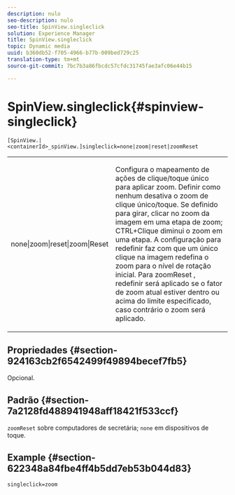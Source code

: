 ```yaml
---
description: nulo
seo-description: nulo
seo-title: SpinView.singleclick
solution: Experience Manager
title: SpinView.singleclick
topic: Dynamic media
uuid: b360db52-f705-4966-b77b-009bed729c25
translation-type: tm+mt
source-git-commit: 7bc7b3a86fbcdc57cfdc31745fae3afc06e44b15

---
```



# SpinView.singleclick{#spinview-singleclick}

`[SpinView.|<containerId>_spinView.]singleclick=none|zoom|reset|zoomReset`

<table id="table_82C9252157DB41B5B98505855975D2F5"> 
 <tbody> 
  <tr> 
   <td colname="col1"> <p> <span class="codeph"> none|zoom|reset|zoom|Reset </span> </p> </td> 
   <td colname="col2"> <p> Configura o mapeamento de ações de clique/toque único para aplicar zoom. Definir como <span class="codeph"> nenhum </span> desativa o zoom de clique único/toque. Se definido para <span class="codeph"> girar, </span> clicar no zoom da imagem em uma etapa de zoom; CTRL+Clique diminui o zoom em uma etapa. A configuração para <span class="codeph"> redefinir </span> faz com que um único clique na imagem redefina o zoom para o nível de rotação inicial. Para <span class="codeph"> zoomReset </span>, redefinir será aplicado se o fator de zoom atual estiver dentro ou acima do limite especificado, caso contrário o zoom será aplicado. </p> </td> 
  </tr> 
 </tbody> 
</table>

## Propriedades {#section-924163cb2f6542499f49894becef7fb5}

Opcional.

## Padrão {#section-7a2128fd488941948aff18421f533ccf}

`zoomReset` sobre computadores de secretária; `none` em dispositivos de toque.

## Example {#section-622348a84fbe4ff4b5dd7eb53b044d83}

`singleclick=zoom`
